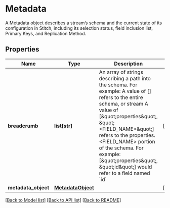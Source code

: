 # Metadata

A Metadata object describes a stream’s schema and the current state of its configuration in Stitch, including its selection status, field inclusion list, Primary Keys, and Replication Method. 
## Properties
Name | Type | Description | Notes
------------ | ------------- | ------------- | -------------
**breadcrumb** | **list[str]** | An array of strings describing a path into the schema. For example: A value of [] refers to the entire schema, or stream A value of [\&quot;properties\&quot;, \&quot;&lt;FIELD_NAME&gt;\&quot;] refers to the properties.&lt;FIELD_NAME&gt; portion of the schema. For example: [\&quot;properties\&quot;, \&quot;id\&quot;] would refer to a field named &#x60;id&#x60;  | [optional] 
**metadata_object** | [**MetadataObject**](MetadataObject.md) |  | [optional] 

[[Back to Model list]](../README.md#documentation-for-models) [[Back to API list]](../README.md#documentation-for-api-endpoints) [[Back to README]](../README.md)


